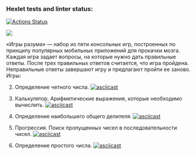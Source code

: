 ### Hexlet tests and linter status:
[![Actions Status](https://github.com/sea-pelmen/java-project-61/workflows/hexlet-check/badge.svg)](https://github.com/sea-pelmen/java-project-61/actions)

<a href="https://codeclimate.com/github/sea-pelmen/java-project-61/maintainability"><img src="https://api.codeclimate.com/v1/badges/603fabff6ad02dd98a78/maintainability" /></a>

«Игры разума» — набор из пяти консольных игр, построенных по принципу популярных мобильных приложений для прокачки мозга. Каждая игра задает вопросы, на которые нужно 
дать правильные ответы. После трех правильных ответов считается, что игра пройдена. Неправильные ответы завершают игру и предлагают пройти ее заново. Игры:

2. Определение четного числа.
[![asciicast](https://asciinema.org/a/7tPNFcb3qf2nQNlgFFmWQB6il.svg)](https://asciinema.org/a/7tPNFcb3qf2nQNlgFFmWQB6il)

3. Калькулятор. Арифметические выражения, которые необходимо вычислить.
[![asciicast](https://asciinema.org/a/hGNC19zZIZJxZnkmoIKbJWDU2.svg)](https://asciinema.org/a/hGNC19zZIZJxZnkmoIKbJWDU2)

4. Определение наибольшего общего делителя.
[![asciicast](https://asciinema.org/a/NWug9GEKoglBhSDUNK6PrR6rL.svg)](https://asciinema.org/a/NWug9GEKoglBhSDUNK6PrR6rL)

5. Прогрессия. Поиск пропущенных чисел в последовательности чисел.
[![asciicast](https://asciinema.org/a/X0uWqJ4fUligN5r6MIRxV16ak.svg)](https://asciinema.org/a/X0uWqJ4fUligN5r6MIRxV16ak)

6. Определение простого числа.
[![asciicast](https://asciinema.org/a/tG8Gw1dchKh4FGfPqRZXIYGC8.svg)](https://asciinema.org/a/tG8Gw1dchKh4FGfPqRZXIYGC8) 

